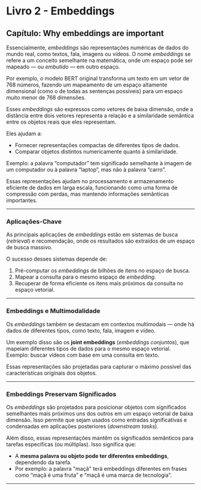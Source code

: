 # Livro 2 - Embeddings

## Capítulo: Why embeddings are important

Essencialmente, *embeddings* são representações numéricas de dados do mundo real, como textos, fala, imagens ou vídeos. O nome *embeddings* se refere a um conceito semelhante na matemática, onde um espaço pode ser mapeado — ou *embutido* — em outro espaço. 

Por exemplo, o modelo BERT original transforma um texto em um vetor de 768 números, fazendo um mapeamento de um espaço altamente dimensional (como o de todas as sentenças possíveis) para um espaço muito menor de 768 dimensões.

Esses *embeddings* são expressos como vetores de baixa dimensão, onde a distância entre dois vetores representa a relação e a similaridade semântica entre os objetos reais que eles representam.

Eles ajudam a:
- Fornecer representações compactas de diferentes tipos de dados.
- Comparar objetos distintos numericamente quanto à similaridade.

Exemplo: a palavra “computador” tem significado semelhante à imagem de um computador ou à palavra “laptop”, mas não à palavra “carro”.

Essas representações ajudam no processamento e armazenamento eficiente de dados em larga escala, funcionando como uma forma de compressão com perdas, mas mantendo informações semânticas importantes.

---

### Aplicações-Chave

As principais aplicações de *embeddings* estão em sistemas de busca (*retrieval*) e recomendação, onde os resultados são extraídos de um espaço de busca massivo.

O sucesso desses sistemas depende de:

1. Pré-computar os *embeddings* de bilhões de itens no espaço de busca.
2. Mapear a consulta para o mesmo espaço de *embedding*.
3. Recuperar de forma eficiente os itens mais próximos da consulta no espaço vetorial.

---

### Embeddings e Multimodalidade

Os *embeddings* também se destacam em contextos multimodais — onde há dados de diferentes tipos, como texto, fala, imagem e vídeo.

Um exemplo disso são os **joint embeddings** (*embeddings conjuntos*), que mapeiam diferentes tipos de dados para o mesmo espaço vetorial. Exemplo: buscar vídeos com base em uma consulta em texto.

Essas representações são projetadas para capturar o máximo possível das características originais dos objetos.

---

### Embeddings Preservam Significados

Os *embeddings* são projetados para posicionar objetos com significados semelhantes mais próximos uns dos outros em um espaço vetorial de baixa dimensão. Isso permite que sejam usados como entradas significativas e condensadas em aplicações posteriores (*downstream tasks*).

Além disso, essas representações mantêm os significados semânticos para tarefas específicas (ou múltiplas). Isso significa que:

- A **mesma palavra ou objeto pode ter diferentes embeddings**, dependendo da tarefa.
- Por exemplo: a palavra "maçã" terá embeddings diferentes em frases como “maçã é uma fruta” e “maçã é uma marca de tecnologia”.

---
